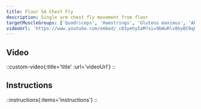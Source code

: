 ```yaml
---
title: Floor SA Chest Fly
description: Single arm chest fly movement from floor
targetMuscleGroups: ['Quadriceps', 'Hamstrings', 'Gluteus maximus', 'Abductors', 'Adductors']
videoUrl: 'https://www.youtube.com/embed/_c83yehyIaM?si=9bWuRlv8byBC0qPQ'
---
```


## Video

::custom-video{:title='title' :url='videoUrl'}
::

## Instructions

::instructions{:items='instructions'}
::
